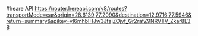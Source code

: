 #heare API
https://router.hereapi.com/v8/routes?transportMode=car&origin=28.6139,77.2090&destination=12.9716,77.5946&return=summary&apikey=yI6mhbIHJw3JfajZOjvf_Gr2rafZ9NRVTV_Zkar8L38